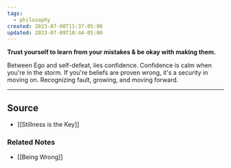 ```yaml
---
tags:
  - philosophy
created: 2023-07-08T11:37-05:00
updated: 2023-07-09T10:44-05:00
---
```

**Trust yourself to learn from your mistakes & be okay with making them.**

Between Ego and self-defeat, lies confidence. Confidence is calm when you're in the storm. If you're beliefs are proven wrong, it's a security in moving on. Recognizing fault, growing, and moving forward.

---

## Source
- [[Stillness is the Key]]

### Related Notes
- [[Being Wrong]]